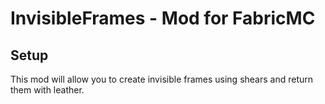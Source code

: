 # InvisibleFrames - Mod for FabricMC

## Setup

This mod will allow you to create invisible frames using shears and return them with leather.

